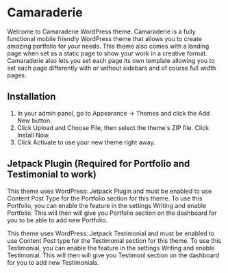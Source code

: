 # Camaraderie
Welcome to Camaraderie WordPress theme. Camaraderie is a fully functional mobile friendly WordPress theme that allows you to create amazing portfolio for your needs. This theme also comes with a landing page when set as a static page to show your work in a creative format. Camaraderie also lets you set each page its own template allowing you to set each page differently with or without sidebars and of course full width pages.

## Installation
1. In your admin panel, go to Appearance -> Themes and click the Add New button.
2. Click Upload and Choose File, then select the theme's ZIP file. Click Install Now.
3. Click Activate to use your new theme right away.

## Jetpack Plugin (Required for Portfolio and Testimonial to work)
This theme uses WordPress: Jetpack Plugin and must be enabled to use Content Post Type for the Portfolio section for this theme. To use this Portfolio, you can enable the feature in the settings Writing and enable Portfolio. This will then will give you Portfolio section on the dashboard for you to be able to add new Portfolio. 

This theme uses WordPress: Jetpack Testimonial and must be enabled to use Content Post type for the Testimonial section for this theme. To use this Testimonial, you can enable the feature in the settings Writing and enable Testimonial. This will then will give you Testimonl section on the dashboard for you to add new Testimonials.
